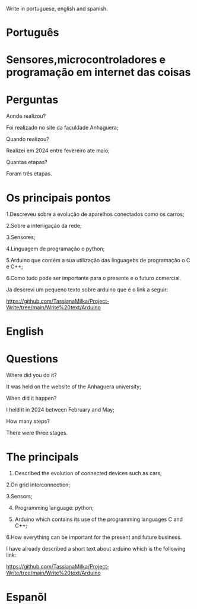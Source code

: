  Write in portuguese, english and spanish.

# Português

# Sensores,microcontroladores e programação em internet das coisas

# Perguntas

Aonde realizou?

Foi realizado no site da faculdade  Anhaguera;

Quando realizou?

Realizei em 2024 entre fevereiro ate maio;

Quantas etapas? 

Foram três etapas.


# Os  principais pontos

1.Descreveu sobre a evolução de aparelhos conectados  como os carros;

2.Sobre a interligação da rede;

3.Sensores;

4.Linguagem de programação o python;

5.Arduino que contém a sua utilização das linguagebs de programação o C e C++;

6.Como tudo pode ser importante para o presente e o futuro comercial.

Já descrevi um pequeno texto sobre arduino que é o link a seguir:

https://github.com/TassianaMilka/Project-Write/tree/main/Write%20text/Arduino


# English 

#  Questions

 Where did you do it?

It was held on the website of the Anhaguera university;

When did it happen?

I held it in 2024 between February and May;

How many steps? 

There were three stages.

# The principals 

1. Described the evolution of connected devices such as cars;

2.On grid interconnection;

3.Sensors;

4. Programming language: python;

5. Arduino which contains its use of the programming languages C and C++;

6.How everything can be important for the present and future business.

I have already described a short text about arduino which is the following link:

https://github.com/TassianaMilka/Project-Write/tree/main/Write%20text/Arduino

# Espanõl 




